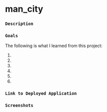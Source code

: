 # man_city

### `Description`
### `Goals`

The following is what I learned from this project:

<ol>
    <li></li>
    <li></li>
    <li></li>
    <li></li>
    <li></li>
    <li></li>
</ol>

### `Link to Deployed Application`
### `Screenshots`

